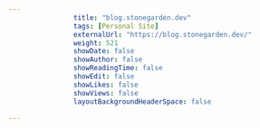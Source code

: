 ---
                title: "blog.stonegarden.dev"
                tags: [Personal Site]
                externalUrl: "https://blog.stonegarden.dev/"
                weight: 521
                showDate: false
                showAuthor: false
                showReadingTime: false
                showEdit: false
                showLikes: false
                showViews: false
                layoutBackgroundHeaderSpace: false
                ---
